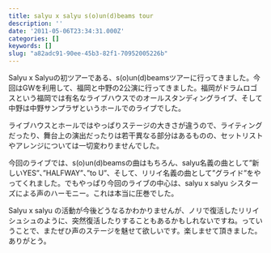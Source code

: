 ```yaml
---
title: salyu x salyu s(o)un(d)beams tour
description: ''
date: '2011-05-06T23:34:31.000Z'
categories: []
keywords: []
slug: "a82adc91-90ee-45b3-82f1-70952005226b"
---
```

Salyu x Salyuの初ツアーである、s(o)un(d)beamsツアーに行ってきました。今回はGWを利用して、福岡と中野の2公演に行ってきました。福岡がドラムロゴスという福岡では有名なライブハウスでのオールスタンディングライブ、そして中野は中野サンプラザというホールでのライブでした。

ライブハウスとホールではやっぱりステージの大きさが違うので、ライティングだったり、舞台上の演出だったりは若干異なる部分はあるものの、セットリストやアレンジについては一切変わりませんでした。

今回のライブでは、s(o)un(d)beamsの曲はもちろん、salyu名義の曲として”新しいYES”、”HALFWAY”、”to U”、そして、リリイ名義の曲として”グライド”をやってくれました。でもやっぱり今回のライブの中心は、salyu x salyu シスターズによる声のハーモニー。これは本当に圧巻でした。

Salyu x salyu の活動が今後どうなるかわかりませんが、ノリで復活したリリイシュシュのように、突然復活したりすることもあるかもしれないですね。っていうことで、またぜひ声のステージを魅せて欲しいです。楽しませて頂きました。ありがとう。